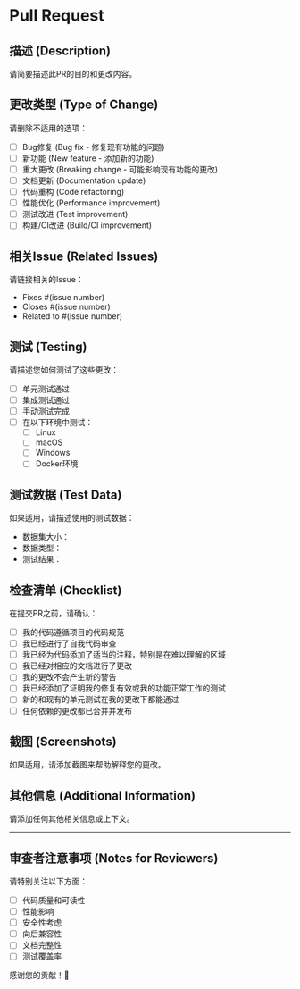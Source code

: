 # Pull Request

## 描述 (Description)

请简要描述此PR的目的和更改内容。

## 更改类型 (Type of Change)

请删除不适用的选项：

- [ ] Bug修复 (Bug fix - 修复现有功能的问题)
- [ ] 新功能 (New feature - 添加新的功能)
- [ ] 重大更改 (Breaking change - 可能影响现有功能的更改)
- [ ] 文档更新 (Documentation update)
- [ ] 代码重构 (Code refactoring)
- [ ] 性能优化 (Performance improvement)
- [ ] 测试改进 (Test improvement)
- [ ] 构建/CI改进 (Build/CI improvement)

## 相关Issue (Related Issues)

请链接相关的Issue：

- Fixes #(issue number)
- Closes #(issue number)
- Related to #(issue number)

## 测试 (Testing)

请描述您如何测试了这些更改：

- [ ] 单元测试通过
- [ ] 集成测试通过
- [ ] 手动测试完成
- [ ] 在以下环境中测试：
  - [ ] Linux
  - [ ] macOS
  - [ ] Windows
  - [ ] Docker环境

## 测试数据 (Test Data)

如果适用，请描述使用的测试数据：

- 数据集大小：
- 数据类型：
- 测试结果：

## 检查清单 (Checklist)

在提交PR之前，请确认：

- [ ] 我的代码遵循项目的代码规范
- [ ] 我已经进行了自我代码审查
- [ ] 我已经为代码添加了适当的注释，特别是在难以理解的区域
- [ ] 我已经对相应的文档进行了更改
- [ ] 我的更改不会产生新的警告
- [ ] 我已经添加了证明我的修复有效或我的功能正常工作的测试
- [ ] 新的和现有的单元测试在我的更改下都能通过
- [ ] 任何依赖的更改都已合并并发布

## 截图 (Screenshots)

如果适用，请添加截图来帮助解释您的更改。

## 其他信息 (Additional Information)

请添加任何其他相关信息或上下文。

---

## 审查者注意事项 (Notes for Reviewers)

请特别关注以下方面：

- [ ] 代码质量和可读性
- [ ] 性能影响
- [ ] 安全性考虑
- [ ] 向后兼容性
- [ ] 文档完整性
- [ ] 测试覆盖率

感谢您的贡献！🎉
